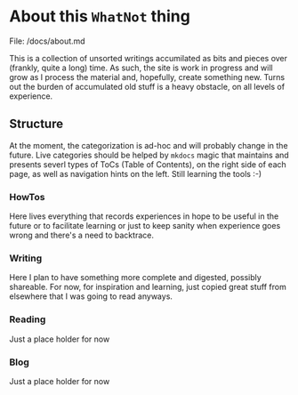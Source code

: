 # About this `WhatNot` thing

File: /docs/about.md

This is a collection of unsorted writings accumilated as bits and pieces over (frankly, quite a long) time.
As such, the site is work in progress and will grow as I process the material and, hopefully, create something new.
Turns out the burden of accumulated old stuff is a heavy obstacle, on all levels of experience.

## Structure

At the moment, the categorization is ad-hoc and will probably change in the future. Live categories should be helped by `mkdocs` magic that maintains and presents severl types of ToCs (Table of Contents), on the right side of each page, as well as navigation hints on the left. Still learning the tools :-)
### HowTos
<!-- [HowTos](./howtos/index_howtos.md) -->
Here lives everything that records experiences in hope to be useful in the future or to facilitate learning or just to keep sanity when experience goes wrong and there's a need to backtrace.

### Writing
<!-- [Writing](./writing/index_writing.md) -->
Here I plan to have something more complete and digested, possibly shareable. For now, for inspiration and learning, just copied great stuff from elsewhere that I was going to read anyways.

### Reading
<!-- [Reading](./reading/index.md) -->
Just a place holder for now

### Blog
<!-- [Blog](./blog/index.md) -->
Just a place holder for now